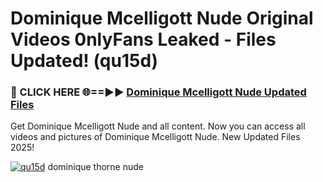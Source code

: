 # Dominique Mcelligott Nude Original Videos 0nlyFans Leaked - Files Updated! (qu15d)

<h3>🔴 CLICK HERE 🌐==►► <a href="https://tinyurl.com/5h6xmrr3" rel="nofollow">Dominique Mcelligott Nude Updated Files</a></h3>

Get Dominique Mcelligott Nude and all content. Now you can access all videos and pictures of Dominique Mcelligott Nude. New Updated Files 2025!

[![qu15d](https://i.imgur.com/KVD873Z.gif)](https://tinyurl.com/5h6xmrr3)
dominique thorne nude